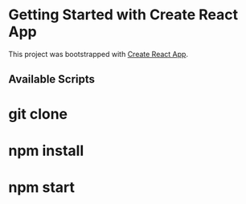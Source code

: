# Getting Started with Create React App

This project was bootstrapped with [Create React App](https://github.com/facebook/create-react-app).

## Available Scripts

# git clone

# npm install

# npm start
